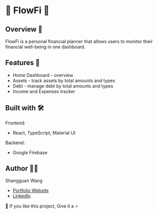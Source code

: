 # 💸 FlowFi 💸

## Overview 📝

FlowFi is a personal financial planner that allows users to monitor their financial well-being in one dashboard.

## Features 🌟

- Home Dashboard - overview
- Assets - track assets by total amounts and types
- Debt - manage debt by total amounts and types
- Income and Expenses tracker

## Built with 🛠️

Frontend:

- React, TypeScript, Material UI

Backend:

- Google Firebase

## Author 👩🏻

Shangguan Wang

- [Portfolio Website](https://shangguanw.com/)
- [LinkedIn](https://www.linkedin.com/in/shangguan-wang/)

💙 If you like this project, Give it a ⭐
